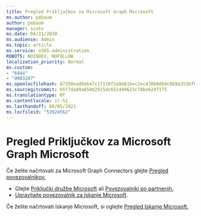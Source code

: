 ```yaml
---
title: Pregled Priključkov za Microsoft Graph Microsoft
ms.author: pebaum
author: pebaum
manager: scotv
ms.date: 04/21/2020
ms.audience: Admin
ms.topic: article
ms.service: o365-administration
ROBOTS: NOINDEX, NOFOLLOW
localization_priority: Normal
ms.custom:
- "6444"
- "9003287"
ms.openlocfilehash: 67350ead0eb47c17110f2e8481bec2ec470b0d64c0b9a353bfbeeebb0a04d83a
ms.sourcegitcommit: b5f7da89a650d2915dc652449623c78be6247175
ms.translationtype: MT
ms.contentlocale: sl-SI
ms.lasthandoff: 08/05/2021
ms.locfileid: "53924562"
---
```

# <a name="overview-of-microsoft-graph-connectors"></a>Pregled Priključkov za Microsoft Graph Microsoft

Če želite načrtovati za Microsoft Graph Connectors glejte [Pregled povezovalnikov.](https://docs.microsoft.com/microsoftsearch/connectors-overview)

- Glejte [Priključki družbe Microsoft](https://docs.microsoft.com/microsoftsearch/connectors-gallery#Microsoft) ali [Povezovalniki po partnerjih.](https://docs.microsoft.com/microsoftsearch/connectors-gallery#Partners)
- [Upravljajte povezovalnik za Iskanje Microsoft](https://docs.microsoft.com/microsoftsearch/manage-connector).

Če želite načrtovati Iskanje Microsoft, si oglejte [Pregled Iskanje Microsoft.](https://docs.microsoft.com/microsoftsearch/overview-microsoft-search)
